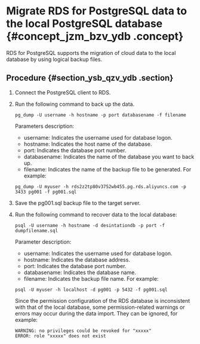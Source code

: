 # Migrate RDS for PostgreSQL data to the local PostgreSQL database {#concept_jzm_bzv_ydb .concept}

RDS for PostgreSQL supports the migration of cloud data to the local database by using logical backup files.

## Procedure {#section_ysb_qzv_ydb .section}

1.  Connect the PostgreSQL client to RDS.
2.  Run the following command to back up the data.

    ```
    pg_dump -U username -h hostname -p port databasename -f filename
    ```

    Parameters description:

    -   username: Indicates the username used for database logon.
    -   hostname: Indicates the host name of the database.
    -   port: Indicates the database port number.
    -   databasename: Indicates the name of the database you want to back up.
    -   filename: Indicates the name of the backup file to be generated.
    For example:

    ```
    pg_dump -U myuser -h rds2z2tp80v3752wb455.pg.rds.aliyuncs.com -p 3433 pg001 -f pg001.sql
    ```

3.  Save the pg001.sql backup file to the target server.
4.  Run the following command to recover data to the local database:

    ```
    psql -U username -h hostname -d desintationdb -p port -f dumpfilename.sql
    ```

    Parameter description:

    -   username: Indicates the username used for database logon.
    -   hostname: Indicates the database address.
    -   port: Indicates the database port number.
    -   databasename: Indicates the database name.
    -   filename: Indicates the backup file name.
    For example:

    ```
    psql -U myuser -h localhost -d pg001 -p 5432 -f pg001.sql
    ```

    Since the permission configuration of the RDS database is inconsistent with that of the local database, some permission-related warnings or errors may occur during the data import. They can be ignored, for example:

    ```
    WARNING: no privileges could be revoked for "xxxxx"
    ERROR: role "xxxxx" does not exist
    ```


